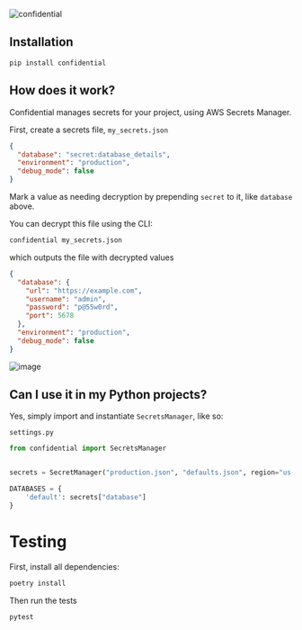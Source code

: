![confidential](https://user-images.githubusercontent.com/1169974/64377143-c7f36680-cff7-11e9-9616-e6c4b8b897b2.png)

## Installation

```
pip install confidential
```

## How does it work?

Confidential manages secrets for your project, using AWS Secrets Manager.

First, create a secrets file, `my_secrets.json`
```json
{
  "database": "secret:database_details",
  "environment": "production",
  "debug_mode": false
}
```  

Mark a value as needing decryption by prepending `secret` to it, like `database` above.
 
You can decrypt this file using the CLI:

```bash
confidential my_secrets.json
```

which outputs the file with decrypted values
```json
{
  "database": {
    "url": "https://example.com",
    "username": "admin",
    "password": "p@55w0rd",
    "port": 5678
  },
  "environment": "production",
  "debug_mode": false
}
```

![image](https://user-images.githubusercontent.com/1169974/64388843-64286800-d00e-11e9-8fa2-7935b3d4f1ca.png)


## Can I use it in my Python projects?

Yes, simply import and instantiate `SecretsManager`, like so:

`settings.py`
```python
from confidential import SecretsManager


secrets = SecretManager("production.json", "defaults.json", region="us-east-1")

DATABASES = {
    'default': secrets["database"]
}
```

# Testing

First, install all dependencies:

```bash
poetry install
```

Then run the tests
```bash
pytest
```
